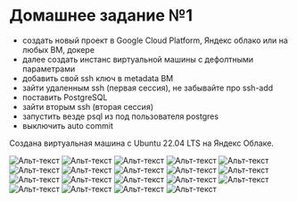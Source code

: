 # Домашнее задание №1

*	создать новый проект в Google Cloud Platform, Яндекс облако или на любых ВМ, докере
*	далее создать инстанс виртуальной машины с дефолтными параметрами
*	добавить свой ssh ключ в metadata ВМ
*	зайти удаленным ssh (первая сессия), не забывайте про ssh-add
*	поставить PostgreSQL
*	зайти вторым ssh (вторая сессия)
*	запустить везде psql из под пользователя postgres
*	выключить auto commit

Создана виртуальная машина c Ubuntu 22.04 LTS на Яндекс Облаке.

![Альт-текст](Images/HW1/1.png)
![Альт-текст](Images/HW1/2.png)
![Альт-текст](Images/HW1/3.png)
![Альт-текст](Images/HW1/4.png)
![Альт-текст](Images/HW1/5.png)
![Альт-текст](Images/HW1/6.png)
![Альт-текст](Images/HW1/7.png)
![Альт-текст](Images/HW1/8.png)
![Альт-текст](Images/HW1/9.png)
![Альт-текст](Images/HW1/10.png)
![Альт-текст](Images/HW1/11.png)
![Альт-текст](Images/HW1/12.png)
![Альт-текст](Images/HW1/13.png)
![Альт-текст](Images/HW1/14.png)
![Альт-текст](Images/HW1/15.png)
![Альт-текст](Images/HW1/16.png)
![Альт-текст](Images/HW1/17.png)
![Альт-текст](Images/HW1/18.png)
![Альт-текст](Images/HW1/19.png)
